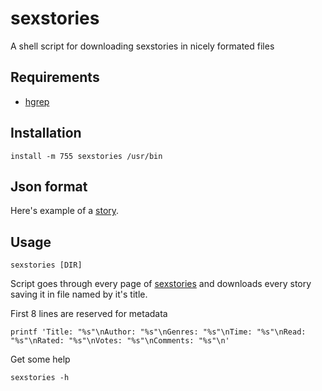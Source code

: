 # sexstories

A shell script for downloading sexstories in nicely formated files

## Requirements

 - [hgrep](https://github.com/TUVIMEN/hgrep)

## Installation
    
    install -m 755 sexstories /usr/bin

## Json format

Here's example of a [story](story-example).

## Usage

    sexstories [DIR]

Script goes through every page of [sexstories](https://sexstories.com) and downloads every story saving it in file named by it's title.

First 8 lines are reserved for metadata

    printf 'Title: "%s"\nAuthor: "%s"\nGenres: "%s"\nTime: "%s"\nRead: "%s"\nRated: "%s"\nVotes: "%s"\nComments: "%s"\n'

Get some help

    sexstories -h
